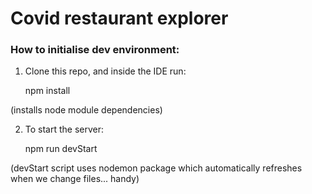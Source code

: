 # Covid restaurant explorer

### How to initialise dev environment:

1) Clone this repo, and inside the IDE run:

    npm install 

(installs node module dependencies)

2) To start the server:

    npm run devStart 

(devStart script uses nodemon package which automatically refreshes when we change files... handy)


